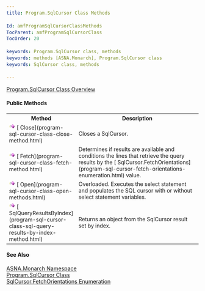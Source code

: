 ```yaml
---
title: Program.SqlCursor Class Methods

Id: amfProgramSqlCursorClassMethods
TocParent: amfProgramSqlCursorClass
TocOrder: 20

keywords: Program.SqlCursor class, methods
keywords: methods [ASNA.Monarch], Program.SqlCursor class
keywords: SqlCursor class, methods

---
```


[ Program.SqlCursor Class Overview](program-sql-cursor-class.html) 
<!--mine -->

#### Public Methods
<table class="mytable" cellspacing="0" cellpadding="4" width="90%">
          <colgroup>
            <col width="30%" />
            <col width="70%" />
          </colgroup>
          <tr>
            <th>Method</th>
            <th>Description</th>
          </tr>
          <tr>
            <td><img id="Img6" style="WIDTH: 16px; HEIGHT: 16px" alt="public method" src="images/methods.bmp" width="15" border="0" x-maintain-ratio="TRUE" />  
              [
              Close](program-sql-cursor-class-close-method.html)
            </td>
            <td>Closes a SqlCursor.
            </td>
          </tr>
          <tr>
            <td> 
                <img id="Img7" style="WIDTH: 16px; HEIGHT: 16px" alt="public method" src="images/methods.bmp" width="15" border="0" x-maintain-ratio="TRUE" />  
              [
              Fetch](program-sql-cursor-class-fetch-method.html)
            </td>
            <td> Determines if results are available
              and conditions the lines that retrieve the query
              results by the 
              [
              SqlCursor.FetchOrientations](program-sql-cursor-fetch-orientations-enumeration.html) value.
            </td>
          </tr>
          <tr>
            <td>  <img id="Img8" style="WIDTH: 16px; HEIGHT: 16px" alt="public method" src="images/methods.bmp" width="15" border="0" x-maintain-ratio="TRUE" />  
              [
              Open](program-sql-cursor-class-open-methods.html)
            </td>
            <td>Overloaded. Executes the select statement and
              populates the SQL cursor with or without select
              statement variables.
            </td>
          </tr>
          <tr>
            <td><img id="Img9" style="WIDTH: 16px; HEIGHT: 16px" alt="public method" src="images/methods.bmp" width="15" border="0" x-maintain-ratio="TRUE" />  
              [
              SqlQueryResultsByIndex](program-sql-cursor-class-sql-query-results-by-index-method.html)
            </td>
            <td>Returns an object from the SqlCursor result set by index.
            </td>
          </tr>
</table>

#### See Also
[ ASNA.Monarch Namespace](monarch-namespace.html) <br /> [ Program.SqlCursor Class](program-db-parm-class.html) <br /> [ SqlCursor.FetchOrientations Enumeration](program-sql-cursor-fetch-orientations-enumeration.html) 
